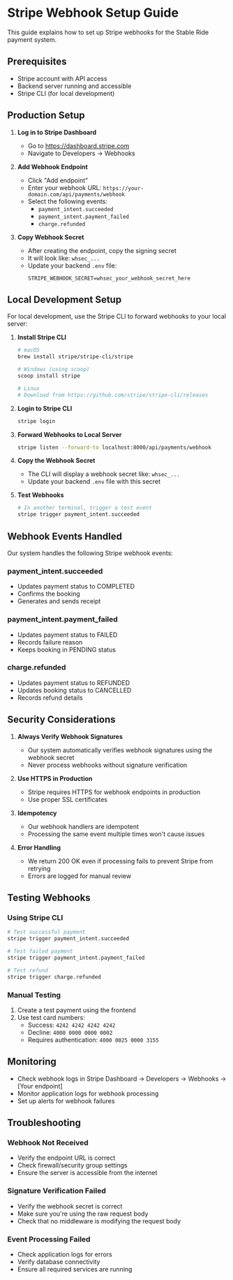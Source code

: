 # Stripe Webhook Setup Guide

This guide explains how to set up Stripe webhooks for the Stable Ride payment system.

## Prerequisites

- Stripe account with API access
- Backend server running and accessible
- Stripe CLI (for local development)

## Production Setup

1. **Log in to Stripe Dashboard**
   - Go to https://dashboard.stripe.com
   - Navigate to Developers → Webhooks

2. **Add Webhook Endpoint**
   - Click "Add endpoint"
   - Enter your webhook URL: `https://your-domain.com/api/payments/webhook`
   - Select the following events:
     - `payment_intent.succeeded`
     - `payment_intent.payment_failed`
     - `charge.refunded`

3. **Copy Webhook Secret**
   - After creating the endpoint, copy the signing secret
   - It will look like: `whsec_...`
   - Update your backend `.env` file:
     ```
     STRIPE_WEBHOOK_SECRET=whsec_your_webhook_secret_here
     ```

## Local Development Setup

For local development, use the Stripe CLI to forward webhooks to your local server:

1. **Install Stripe CLI**
   ```bash
   # macOS
   brew install stripe/stripe-cli/stripe

   # Windows (using scoop)
   scoop install stripe

   # Linux
   # Download from https://github.com/stripe/stripe-cli/releases
   ```

2. **Login to Stripe CLI**
   ```bash
   stripe login
   ```

3. **Forward Webhooks to Local Server**
   ```bash
   stripe listen --forward-to localhost:8000/api/payments/webhook
   ```

4. **Copy the Webhook Secret**
   - The CLI will display a webhook secret like: `whsec_...`
   - Update your backend `.env` file with this secret

5. **Test Webhooks**
   ```bash
   # In another terminal, trigger a test event
   stripe trigger payment_intent.succeeded
   ```

## Webhook Events Handled

Our system handles the following Stripe webhook events:

### payment_intent.succeeded
- Updates payment status to COMPLETED
- Confirms the booking
- Generates and sends receipt

### payment_intent.payment_failed
- Updates payment status to FAILED
- Records failure reason
- Keeps booking in PENDING status

### charge.refunded
- Updates payment status to REFUNDED
- Updates booking status to CANCELLED
- Records refund details

## Security Considerations

1. **Always Verify Webhook Signatures**
   - Our system automatically verifies webhook signatures using the webhook secret
   - Never process webhooks without signature verification

2. **Use HTTPS in Production**
   - Stripe requires HTTPS for webhook endpoints in production
   - Use proper SSL certificates

3. **Idempotency**
   - Our webhook handlers are idempotent
   - Processing the same event multiple times won't cause issues

4. **Error Handling**
   - We return 200 OK even if processing fails to prevent Stripe from retrying
   - Errors are logged for manual review

## Testing Webhooks

### Using Stripe CLI
```bash
# Test successful payment
stripe trigger payment_intent.succeeded

# Test failed payment
stripe trigger payment_intent.payment_failed

# Test refund
stripe trigger charge.refunded
```

### Manual Testing
1. Create a test payment using the frontend
2. Use test card numbers:
   - Success: `4242 4242 4242 4242`
   - Decline: `4000 0000 0000 0002`
   - Requires authentication: `4000 0025 0000 3155`

## Monitoring

- Check webhook logs in Stripe Dashboard → Developers → Webhooks → [Your endpoint]
- Monitor application logs for webhook processing
- Set up alerts for webhook failures

## Troubleshooting

### Webhook Not Received
- Verify the endpoint URL is correct
- Check firewall/security group settings
- Ensure the server is accessible from the internet

### Signature Verification Failed
- Verify the webhook secret is correct
- Make sure you're using the raw request body
- Check that no middleware is modifying the request body

### Event Processing Failed
- Check application logs for errors
- Verify database connectivity
- Ensure all required services are running